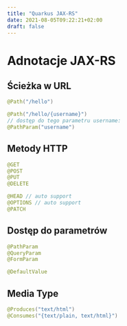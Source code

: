 ```yaml
---
title: "Quarkus JAX-RS"
date: 2021-08-05T09:22:21+02:00
draft: false
---
```


# Adnotacje JAX-RS

## Ścieżka w URL

```java
@Path("/hello") 

@Path("/hello/{username}")
// dostęp do tego parametru username:
@PathParam("username")
```

## Metody HTTP

```java
@GET
@POST
@PUT
@DELETE

@HEAD // auto support
@OPTIONS // auto support
@PATCH
```

## Dostęp do parametrów

```java
@PathParam
@QueryParam
@FormParam

@DefaultValue
```

## Media Type

```java
@Produces("text/html")
@Consumes("{text/plain, text/html}")
```


